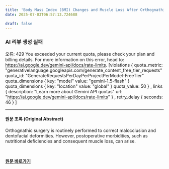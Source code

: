 ```yaml
---
title: 'Body Mass Index (BMI) Changes and Muscle Loss After Orthognathic Surgery: A Prospective Study'
date: 2025-07-03T06:57:13.724688

draft: false
---
```


### AI 리뷰 생성 실패
오류: 429 You exceeded your current quota, please check your plan and billing details. For more information on this error, head to: https://ai.google.dev/gemini-api/docs/rate-limits. [violations {
  quota_metric: "generativelanguage.googleapis.com/generate_content_free_tier_requests"
  quota_id: "GenerateRequestsPerDayPerProjectPerModel-FreeTier"
  quota_dimensions {
    key: "model"
    value: "gemini-1.5-flash"
  }
  quota_dimensions {
    key: "location"
    value: "global"
  }
  quota_value: 50
}
, links {
  description: "Learn more about Gemini API quotas"
  url: "https://ai.google.dev/gemini-api/docs/rate-limits"
}
, retry_delay {
  seconds: 46
}
]

---

#### 원문 초록 (Original Abstract)
Orthognathic surgery is routinely performed to correct malocclusion and dentofacial deformities. However, postoperative morbidities, such as nutritional deficiencies and consequent muscle loss, can arise.

<br>

**[원문 바로가기](https://www.joms.org/article/S0278-2391(25)00591-9/fulltext?rss=yes)**
